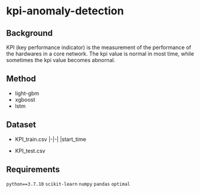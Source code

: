 # kpi-anomaly-detection

## Background

KPI (key performance indicator) is the measurement of the performance of the hardwares in a core network.
The kpi value is normal in most time, while sometimes the kpi value becomes abnornal.

## Method

- light-gbm
- xgboost
- lstm

## Dataset

- KPI_train.csv
  |-|-|
  |start_time

- KPI_test.csv

## Requirements

`python==3.7.10`
`scikit-learn`
`numpy`
`pandas`
`optimal`
